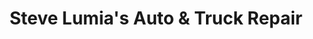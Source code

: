 ---
title: "Steve Lumia's Auto & Truck Repair"
url: /east-amherst/steve-lumias-auto-and-truck-repair/
shop: car repair
---